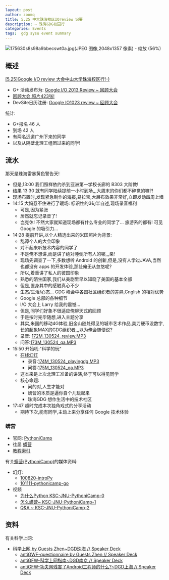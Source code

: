 ```yaml
---
layout: post
author: zoomq
title: 5.25 中大珠海校区IOreview 记要
description: ~ 珠海GDG校园行
categories: Events
tags:  gdg sysu event summary
---
```



![175630s8s98a9bbecswt0a.jpg(JPEG 图像,2048x1357 像素) - 缩放 (56%)](http://www.chinagdg.com/data/attachment/forum/201305/27/175630s8s98a9bbecswt0a.jpg)

## 概述

[[5.25]Google I/O review 大会中山大学珠海校区行!-)](http://www.chinagdg.com/thread-1800-1-1.html) 

- G+ 活动发布为: [Google I/O 2013 Review ~ 回顾大会](https://plus.google.com/events/cruvkc1h41u1igumlc6ei2u3slo)
- [回顾大会:照片423张!](https://plus.google.com/events/gallery/cruvkc1h41u1igumlc6ei2u3slo)
- DevSite日历注册: [Google IO1023 review ~ 回顾大会](https://developers.google.com/events/606417468/)

统计:

- G+报名 46 人
- 到场 42 人
- 有两名远道广州下来的同学
- 以及从隔壁北理工组团过来的同学!

<!--more-->

## 流水

那天是珠海雷暴黄色警告天!

- 但是,13:00 我们照样依约杀到亚洲第一学校长廊的 B303 大阶教!
- 结果 13:30 就有同学陆续提前一小时到场,,,大周末的你们都不碎觉的嘛?!
- 现场布置时,发现紧急制作的海报,易拉宝,大展布效果非常好,立即发动四周上墙
- 14:15 大妈忍不住进行了暖场: 标识性的3句半自述,现场录音福利
    - 可是,因为紧张
    - 居然就忘记录音了!
    - 岂克休! 不然大家就知道现场都有什么专业的同学了... 旅游系的都有! 可见Google 的吸引力... 
- 14:28 提前开讲,以个人精选出来的米国照片为背景:
    - 乱谭个人的大会印象
    - 对不起来听技术内容的同学了
    - 不是俺不想讲,而是讲了绝对睡倒所有人的哪,,,亲!
    - 现场先调查了一下,多数想听 Android 的创新,但是,没有人学过JAVA,当然也都没有 apps 的开发体验,那訨俺无从忽悠呢?
    - 所以,着重讲了私人的彼国印象
    - 熟悉的陌生国家,我们从美剧里早以知晓了美国的基本全部  
    - 但是,置身其中的感触真心不少
    - 生态/生活/心态... GDG 峰会中各国社区组织者的差异,Cnglish 的相对优势
    - Google 总部的各种细节
    - I/O 大会上 Larry 给我的震憾... 
    - 但是,同学们好象不很适应俺聊天式的回顾
    - 于是按时完毕随想,进入主题分享
    - 其实,米国的移动4G体验,旧金山随处得见的城市艺术作品,美刀硬币没数字,长的超象MAX的GDG组织者,,,以为俺会随便说?
    - 录音: [172M_130524_review.MP3](http://zoomq.qiniudn.com/ZHGDG/130525-ioreview/172M_130524_review.MP3)
    - 问答:[173M_130524_qa.MP3](http://zoomq.qiniudn.com/ZHGDG/130525-ioreview/173M_130524_qa.MP3)
- 15:50 开始吼:"科学的玩"
    - [在线幻灯](http://zoomquiet.org/res/s5/130427-zhgdg2zhbit/)
        - 录音:[174M_130524_playingdg.MP3](http://zoomq.qiniudn.com/ZHGDG/130525-ioreview/174M_130524_playingdg.MP3)
        - 问答:[175M_130524_qa.MP3](http://zoomq.qiniudn.com/ZHGDG/130525-ioreview/175M_130524_qa.MP3)
    - 这本来是上次北理工准备的讲演,终于可以得见同学
    - 核心命题:
        - 问的对,人生才能对
        - 蠎营的本质是逼你自个儿玩起来
        - 珠海GDG 想作生活中的技术社区
- 17:47 超时完成本次独角戏式的分享活动
    - 期待下次,能有同学,主动上来分享任何 Google 技术体验



### 蠎营

- 官网: [PythoniCamp](http://code.google.com/p/kcpycamp/wiki/PythoniCamp)
- 往届 [蟒营](http://code.google.com/p/kcpycamp/wiki/KcPyCampColleges)
- [教程索引](http://code.google.com/p/kcpycamp/wiki/PyTutorials)

有关[蠎营(PythoniCamp)](http://code.google.com/p/kcpycamp/wiki/PythoniCamp)的媒体资料:

- 幻灯:
    - [100820-introPy](http://zoomquiet.org/res/s5/100820-introPy/)
    - [101111-pythonicamp-go](http://zoomquiet.org/res/s5/101111-pythonicamp-go/)
- 视频
    - [为什么Python KSC-JNU-PythoniCamp-0](http://v.youku.com/v_playlist/f5248142o1p3.html)
    - [怎么蟒营~ KSC-JNU-PythoniCamp-1](http://v.youku.com/v_playlist/f5248142o1p4.html)
    - [Q&A ~ KSC-JNU-PythoniCamp-2](http://v.youku.com/v_playlist/f5248142o1p5.html)



## 资料

有关科学上网:

- [科学上网 by Guests Zhen~DGD珠海 // Speaker Deck](https://speakerdeck.com/zoomquiet/ke-xue-shang-wang-by-guests-zhen)
    - [antiGWF-questionnaire by Guests Zhen // Speaker Deck](https://speakerdeck.com/zoomquiet/antigwf-questionnaire-by-guests-zhen)
    - [antiGFW-科学上网指南~DGD南京 // Speaker Deck](https://speakerdeck.com/zoomquiet/antigfw-ke-xue-shang-wang-zhi-nan)
    - [antiGFW-功夫网残害了Android工程师的什么?~DGD上海 // Speaker Deck](https://speakerdeck.com/zoomquiet/antigfw-gong-fu-wang-can-hai-liao-androidgong-cheng-shi-de-shi-yao)


